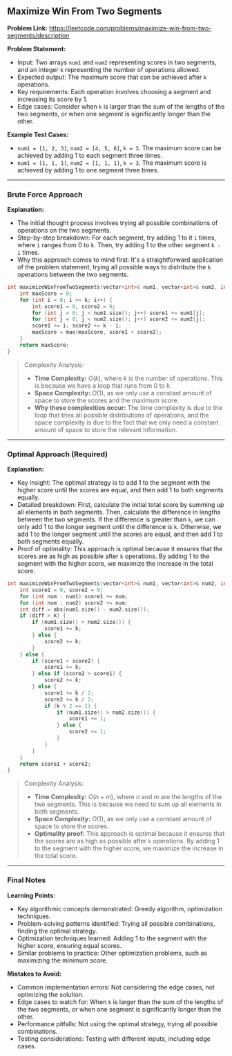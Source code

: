 ## Maximize Win From Two Segments

**Problem Link:** https://leetcode.com/problems/maximize-win-from-two-segments/description

**Problem Statement:**
- Input: Two arrays `num1` and `num2` representing scores in two segments, and an integer `k` representing the number of operations allowed.
- Expected output: The maximum score that can be achieved after `k` operations.
- Key requirements: Each operation involves choosing a segment and increasing its score by 1.
- Edge cases: Consider when `k` is larger than the sum of the lengths of the two segments, or when one segment is significantly longer than the other.

**Example Test Cases:**
- `num1 = [1, 2, 3]`, `num2 = [4, 5, 6]`, `k = 3`. The maximum score can be achieved by adding 1 to each segment three times.
- `num1 = [1, 1, 1]`, `num2 = [1, 1, 1]`, `k = 3`. The maximum score is achieved by adding 1 to one segment three times.

---

### Brute Force Approach

**Explanation:**
- The initial thought process involves trying all possible combinations of operations on the two segments.
- Step-by-step breakdown: For each segment, try adding 1 to it `i` times, where `i` ranges from 0 to `k`. Then, try adding 1 to the other segment `k - i` times.
- Why this approach comes to mind first: It's a straightforward application of the problem statement, trying all possible ways to distribute the `k` operations between the two segments.

```cpp
int maximizeWinFromTwoSegments(vector<int>& num1, vector<int>& num2, int k) {
    int maxScore = 0;
    for (int i = 0; i <= k; i++) {
        int score1 = 0, score2 = 0;
        for (int j = 0; j < num1.size(); j++) score1 += num1[j];
        for (int j = 0; j < num2.size(); j++) score2 += num2[j];
        score1 += i; score2 += k - i;
        maxScore = max(maxScore, score1 + score2);
    }
    return maxScore;
}
```

> Complexity Analysis:
> - **Time Complexity:** $O(k)$, where $k$ is the number of operations. This is because we have a loop that runs from 0 to $k$.
> - **Space Complexity:** $O(1)$, as we only use a constant amount of space to store the scores and the maximum score.
> - **Why these complexities occur:** The time complexity is due to the loop that tries all possible distributions of operations, and the space complexity is due to the fact that we only need a constant amount of space to store the relevant information.

---

### Optimal Approach (Required)

**Explanation:**
- Key insight: The optimal strategy is to add 1 to the segment with the higher score until the scores are equal, and then add 1 to both segments equally.
- Detailed breakdown: First, calculate the initial total score by summing up all elements in both segments. Then, calculate the difference in lengths between the two segments. If the difference is greater than `k`, we can only add 1 to the longer segment until the difference is `k`. Otherwise, we add 1 to the longer segment until the scores are equal, and then add 1 to both segments equally.
- Proof of optimality: This approach is optimal because it ensures that the scores are as high as possible after `k` operations. By adding 1 to the segment with the higher score, we maximize the increase in the total score.

```cpp
int maximizeWinFromTwoSegments(vector<int>& num1, vector<int>& num2, int k) {
    int score1 = 0, score2 = 0;
    for (int num : num1) score1 += num;
    for (int num : num2) score2 += num;
    int diff = abs(num1.size() - num2.size());
    if (diff > k) {
        if (num1.size() > num2.size()) {
            score1 += k;
        } else {
            score2 += k;
        }
    } else {
        if (score1 > score2) {
            score1 += k;
        } else if (score2 > score1) {
            score2 += k;
        } else {
            score1 += k / 2;
            score2 += k / 2;
            if (k % 2 == 1) {
                if (num1.size() > num2.size()) {
                    score1 += 1;
                } else {
                    score2 += 1;
                }
            }
        }
    }
    return score1 + score2;
}
```

> Complexity Analysis:
> - **Time Complexity:** $O(n + m)$, where $n$ and $m$ are the lengths of the two segments. This is because we need to sum up all elements in both segments.
> - **Space Complexity:** $O(1)$, as we only use a constant amount of space to store the scores.
> - **Optimality proof:** This approach is optimal because it ensures that the scores are as high as possible after `k` operations. By adding 1 to the segment with the higher score, we maximize the increase in the total score.

---

### Final Notes

**Learning Points:**
- Key algorithmic concepts demonstrated: Greedy algorithm, optimization techniques.
- Problem-solving patterns identified: Trying all possible combinations, finding the optimal strategy.
- Optimization techniques learned: Adding 1 to the segment with the higher score, ensuring equal scores.
- Similar problems to practice: Other optimization problems, such as maximizing the minimum score.

**Mistakes to Avoid:**
- Common implementation errors: Not considering the edge cases, not optimizing the solution.
- Edge cases to watch for: When `k` is larger than the sum of the lengths of the two segments, or when one segment is significantly longer than the other.
- Performance pitfalls: Not using the optimal strategy, trying all possible combinations.
- Testing considerations: Testing with different inputs, including edge cases.